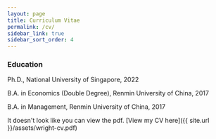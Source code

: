 ```yaml
---
layout: page
title: Curriculum Vitae
permalink: /cv/
sidebar_link: true
sidebar_sort_order: 4
---
```


### Education

Ph.D., National University of Singapore, 2022

B.A. in Economics (Double Degree), Renmin University of China, 2017

B.A. in Management, Renmin University of China, 2017


<object data="{{ site.url }}/assets/wright-cv.pdf" type='application/pdf' width="150%" style="height:calc(100vh)">
<p>It doesn't look like you can view the pdf. [View my CV here]({{ site.url }}/assets/wright-cv.pdf)</p>
</object>
